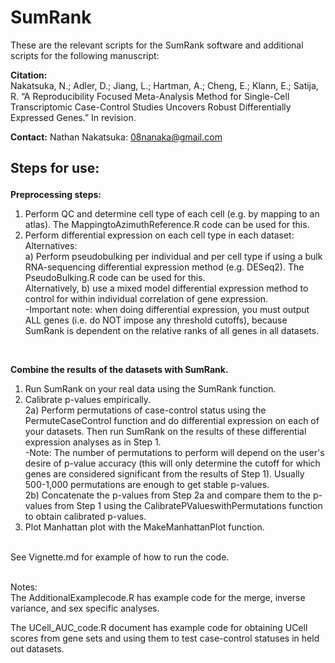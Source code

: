 # SumRank

These are the relevant scripts for the SumRank software and additional scripts for the following manuscript:

**Citation:** 
<br/>
Nakatsuka, N.; Adler, D.; Jiang, L.; Hartman, A.; Cheng, E.; Klann, E.; Satija, R. “A Reproducibility Focused Meta-Analysis Method for Single-Cell Transcriptomic Case-Control Studies Uncovers Robust Differentially Expressed Genes.” In revision.

**Contact:** Nathan Nakatsuka: 08nanaka@gmail.com





## <p>Steps for use:</p>

**Preprocessing steps:**
1) Perform QC and determine cell type of each cell (e.g. by mapping to an atlas). The MappingtoAzimuthReference.R code can be used for this.<br/>
2) Perform differential expression on each cell type in each dataset:<br/>
Alternatives: <br/>
a) Perform pseudobulking per individual and per cell type if using a bulk RNA-sequencing differential expression method (e.g. DESeq2). The PseudoBulking.R code can be used for this. <br/>
Alternatively, b) use a mixed model differential expression method to control for within individual correlation of gene expression.<br/>
-Important note: when doing differential expression, you must output ALL genes (i.e. do NOT impose any threshold cutoffs), because SumRank is dependent on the relative ranks of all genes in all datasets.<br/>
<br/>

**Combine the results of the datasets with SumRank.** 
<br/>
1) Run SumRank on your real data using the SumRank function.<br/>
2) Calibrate p-values empirically.<br/>
2a) Perform permutations of case-control status using the PermuteCaseControl function and do differential expression on each of your datasets. Then run SumRank on the results of these differential expression analyses as in Step 1.<br/>
-Note: The number of permutations to perform will depend on the user's desire of p-value accuracy (this will only determine the cutoff for which genes are considered significant from the results of Step 1). Usually 500-1,000 permutations are enough to get stable p-values.<br/>
2b) Concatenate the p-values from Step 2a and compare them to the p-values from Step 1 using the CalibratePValueswithPermutations function to obtain calibrated p-values.
3) Plot Manhattan plot with the MakeManhattanPlot function.

<br/>
See Vignette.md for example of how to run the code.
<br/>
<br/>

Notes:
<br/>
The AdditionalExamplecode.R has example code for the merge, inverse variance, and sex specific analyses.

The UCell_AUC_code.R document has example code for obtaining UCell scores from gene sets and using them to test case-control statuses in held out datasets.
